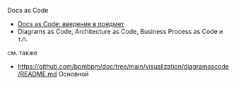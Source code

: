 Docs as Code  
- [Docs as Code: введение в предмет](https://habr.com/ru/companies/plesk/articles/555110/)
- Diagrams as Code, Architecture as Code, Business Process as Code и т.п.

см. также
- https://github.com/bpmbpm/doc/tree/main/visualization/diagramascode/README.md Основной

